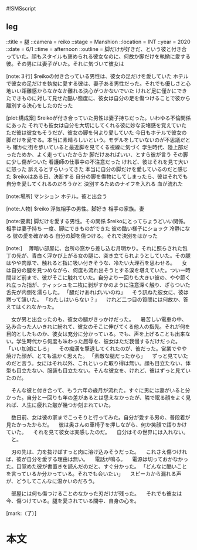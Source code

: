 #!SMSscript

## leg

::title = 腿
::camera = reiko
::stage = Manshion
::location = INT
::year = 2020
::date = 6/1
::time = afternoon
::outline = 脚だけが好きだ、という彼と付き合っていた。顔もスタイルも褒められる彼女なのに、何故か脚だけを執拗に愛する彼。その男には妻子がいた。それに気づいて彼女は

[note:３行]
$reikoの付き合っている男性は、彼女の足だけを愛していた
ホテルで彼女の足だけを執拗に愛する彼は、妻子ある男性だった。それでも優しさと心地いい距離感からなかなか離れる決心がつかないでいた
けれど足に僅かにできたできものに対して見せた酷い態度に、彼女は自分の足を傷つけることで彼から離別する決心をしたのだった

[plot:構成案]
$reikoが付き合っていた男性は妻子持ちだった。いわゆる不倫関係にあった
それでも彼女は自分を大切にしてくれる彼に妙な安堵感を覚えていた
ただ彼は彼女もそうだが、彼女の脚を何より愛していた
今日もホテルで彼女の脚だけを愛でる。本当に素晴らしいという。モデルをしていないのが不思議だとも
確かに街を歩いていると最近脚を見てくる視線に気づく
学生時代、陸上部だったためか、よく走っていたからか
脚だけあればいい、とすら彼が言う
その脚に少し傷がついた
看護師の仕事中の不注意だった
けれど、彼はそれを見て大いに怒った
訴えるとすらいってきた
本当に自分の脚だけを愛しているのだと感じた
$reikoはある日、決断する
自分の脚を傷物にしてしまったら、彼はそれでも自分を愛してくれるのだろうかと
決別するためのナイフを入れる
血が流れた

[note:場所]
マンション
ホテル。彼と出会う

[note:人物]
$reiko
浮気相手の男性。脚好き
相手の家族。妻

[note:要素]
脚だけを愛する男性。その関係
$reikoにとってちょうどいい関係。相手は妻子持ち
一度、脚にできものができた
彼の酷い様子にショック
冷静になる
彼の愛を確かめる
自分の脚を傷つける。それで決別をはかった

[note:]
　薄暗い部屋に、台所の窓から差し込む月明かり。それに照らされた包丁の先が、青白く浮かび上がる女の腿に、突き立てられようとしていた。その腿はやや肉厚で、触れると指に吸い付きそうな、冷たい大理石を思わせる。
　女は自分の腿を見つめながら、何度も流れ出そうとする涙を堪えていた。つい一時間ほど前まで、彼がそこに触れていた。自分より一回りも大きい彼の、やや節くれ立った指が、ティッシュを二枚に剥がすかのように注意深く触り、ざらついた舌先が内側を濡らした。
「腿だけあればいいのね」
　そう訊ねた彼女に、彼は黙って頷いた。
「わたしはいらない？」
　けれど二つ目の質問には何故か、答えてはくれなかった。

　女が男と出会ったのも、彼女の腿がきっかけだった。
　暑苦しい電車の中、込み合った人いきれに紛れて、彼女のそこに伸びてくる他人の指先。それが何を目的としたものか、彼女は充分に分かっている。でも、声を上げることも出来ない。学生時代から何度も味わった屈辱を、彼女はただ我慢するだけだった。
「いい加減にしろ」
　その痴漢を撃退してくれたのが、彼だった。営業でやや焼けた顔が、とても温かく思えた。
「素敵な腿だったから」
　ずっと見ていたのだと言う。女にはそれ以外、これといった取り得は無い。顔も目立たない、体型も目立たない、服装も目立たない。そんな彼女を、けれど、彼はずっと見ていたのだ。

　そんな彼と付き合って、もう六年の歳月が流れた。すぐに男には妻がいると分かった。自分と一回りも年の差があるとは思えなかったが、隣で眠る顔をよく見れば、人生に疲れた皺が幾つか刻まれていた。

　数日前、女は彼の家までこっそりと行ってみた。自分が愛する男の、普段着が見たかったからだ。
　彼は奥さんの車椅子を押しながら、何か笑顔で語りかけていた。
　それを見て彼女は実感したのだ。
　自分はその世界には入れない。
　と。

　刃の先は、力を抜けばすっと肉に溶け込みそうだった。
　これさえ傷つければ、彼が自分を愛する理由は無い。
　電話が鳴る。
　電源は切っておかなかった。目覚めた彼が書置きを読んだのだと、すぐ分かった。
「どんなに酷いことを言っているか分かっている。それでも会いたい」
　スピーカから漏れる声が、どうしてこんなに温かいのだろう。

　部屋には何も傷つけることのなかった刃だけが残った。
　それでも彼女は今、傷つけている。腿を愛されている間中、自身の心を。

[mark:（了）]

# 本文
